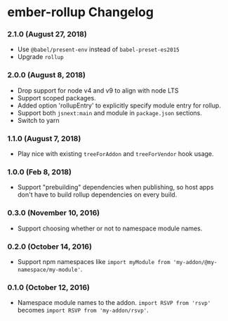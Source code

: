 # ember-rollup Changelog

### 2.1.0 (August 27, 2018)

  - Use `@babel/present-env` instead of `babel-preset-es2015`
  - Upgrade `rollup`

### 2.0.0 (August 8, 2018)

  - Drop support for node v4 and v9 to align with node LTS
  - Support scoped packages.
  - Added option 'rollupEntry' to explicitly specify module entry for rollup.
  - Support both `jsnext:main` and module in `package.json` sections.
  - Switch to yarn

### 1.1.0 (August 7, 2018)

  - Play nice with existing `treeForAddon` and `treeForVendor` hook usage.

### 1.0.0 (Feb 8, 2018)

- Support "prebuilding" dependencies when publishing, so host apps don't have to build rollup dependencies on every build.

### 0.3.0 (November 10, 2016)

  - Support choosing whether or not to namespace module names.

### 0.2.0 (October 14, 2016)

  - Support npm namespaces like `import myModule from 'my-addon/@my-namespace/my-module'`.


### 0.1.0 (October 12, 2016)

  - Namespace module names to the addon. `import RSVP from 'rsvp'` becomes `import RSVP from 'my-addon/rsvp'`.
